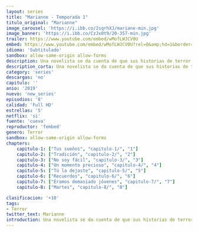 ```yaml
---
layout: series
title: "Marianne - Temporada 1"
titulo_original: "Marianne"
image_carousel: 'https://i.ibb.co/2sqrhXJ/mariane-min.jpg'
image_banner: 'https://i.ibb.co/CzJx0t9/20-357-min.jpg'
trailer: https://www.youtube.com/embed/wMofLWJCV0U
embed: https://www.youtube.com/embed/wMofLWJCV0U?rel=0&amp;hd=1&border=0&wmode=opaque&enablejsapi=1&modestbranding=1&controls=1&showinfo=1
idioma: 'Subtitulado'
sandbox: allow-same-origin allow-forms
description: Una novelista se da cuenta de que sus historias de terror se hacen realidad y decide volver a su ciudad natal para enfrentarse a los demonios del pasado que la inspiran.
description_corta: Una novelista se da cuenta de que sus historias de terror se hacen realidad y decide volver a su ciudad natal para enfrentarse a los demonios del pasado que la inspiran.
category: 'series'
descargas: 'no'
capitulo: ''
anio: '2019'
nuevo: 'new_series'
episodios: '8'
calidad: 'Full HD'
estrellas: '5'
netflix: 'si'
fuente: 'cueva'
reproductor: 'fembed'
genero: Terror
sandbox: allow-same-origin allow-forms 
chapters:
    capitulo-1: ["Tus sueños", "capitulo-1/", "1"]
    capitulo-2: ["Tradición", "capitulo-2/", "2"]
    capitulo-3: ["No soy fácil", "capitulo-3/", "3"]
    capitulo-4: ["Un momento precioso", "capitulo-4/", "4"]
    capitulo-5: ["Tú la dejaste", "capitulo-5/", "5"]
    capitulo-6: ["Recuerdos", "capitulo-6/", "6"]
    capitulo-7: ["Éramos demasiado jóvenes", "capitulo-7/", "7"]
    capitulo-8: ["Martes", "capitulo-8/", "8"]

clasificacion: '+10'
tags:
- Terror
twitter_text: Marianne
introduction: Una novelista se da cuenta de que sus historias de terror se hacen realidad y decide volver a su ciudad natal para enfrentarse a los demonios del pasado que la inspiran.
---
```



 







